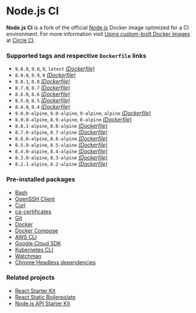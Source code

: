 # Node.js CI

**Node.js CI** is a fork of the official [Node.js](https://hub.docker.com/_/node/) Docker image optimized for a CI environment. For more information visit [Using custom-built Docker images](https://circleci.com/docs/2.0/custom-images/) at [Circle CI](https://circleci.com/).

### Supported tags and respective `Dockerfile` links

* `9.0.0`, `9.0`, `9`, `latest` *[(Dockerfile)](https://github.com/kriasoft/docker-node-ci/blob/master/Dockerfile)*
* `8.9.0`, `8.9`, `8` *[(Dockerfile)](https://github.com/kriasoft/docker-node-ci/blob/v8.9.0/Dockerfile)*
* `8.8.1`, `8.8` *[(Dockerfile)](https://github.com/kriasoft/docker-node-ci/blob/v8.8.1/Dockerfile)*
* `8.7.0`, `8.7` *[(Dockerfile)](https://github.com/kriasoft/docker-node-ci/blob/v8.7.0/Dockerfile)*
* `8.6.0`, `8.6` *[(Dockerfile)](https://github.com/kriasoft/docker-node-ci/blob/v8.6.0/Dockerfile)*
* `8.5.0`, `8.5` *[(Dockerfile)](https://github.com/kriasoft/docker-node-ci/blob/v8.5.0/Dockerfile)*
* `8.4.0`, `8.4` *[(Dockerfile)](https://github.com/kriasoft/docker-node-ci/blob/v8.4.0/Dockerfile)*
* `9.0.0-alpine`, `9.0-alpine`, `9-alpine`, `alpine` *[(Dockerfile)](https://github.com/kriasoft/docker-node-ci/blob/master/alpine/Dockerfile)*
* `8.9.0-alpine`, `8.9-alpine`, `8-alpine` *[(Dockerfile)](https://github.com/kriasoft/docker-node-ci/blob/v8.9.0/alpine/Dockerfile)*
* `8.8.1-alpine`, `8.8-alpine` *[(Dockerfile)](https://github.com/kriasoft/docker-node-ci/blob/v8.8.1/alpine/Dockerfile)*
* `8.7.0-alpine`, `8.7-alpine` *[(Dockerfile)](https://github.com/kriasoft/docker-node-ci/blob/v8.7.0/alpine/Dockerfile)*
* `8.6.0-alpine`, `8.6-alpine` *[(Dockerfile)](https://github.com/kriasoft/docker-node-ci/blob/v8.6.0/alpine/Dockerfile)*
* `8.5.0-alpine`, `8.5-alpine` *[(Dockerfile)](https://github.com/kriasoft/docker-node-ci/blob/v8.5.0/alpine/Dockerfile)*
* `8.4.0-alpine`, `8.4-alpine` *[(Dockerfile)](https://github.com/kriasoft/docker-node-ci/blob/v8.4.0/alpine/Dockerfile)*
* `8.3.0-alpine`, `8.3-alpine` *[(Dockerfile)](https://github.com/kriasoft/docker-node-ci/blob/v8.3.0/Dockerfile)*
* `8.2.1-alpine`, `8.2-alpine` *[(Dockerfile)](https://github.com/kriasoft/docker-node-ci/blob/v8.2.1/Dockerfile)*

### Pre-installed packages

* [Bash](https://www.gnu.org/software/bash/)
* [OpenSSH Client](https://www.openssh.com/)
* [Curl](https://curl.haxx.se/)
* [ca-certificates](https://packages.debian.org/sid/ca-certificates)
* [Git](https://git-scm.com/)
* [Docker](https://www.docker.com/)
* [Docker Compose](https://docs.docker.com/compose/)
* [AWS CLI](https://aws.amazon.com/cli/)
* [Google Cloud SDK](https://cloud.google.com/sdk/)
* [Kubernetes CLI](https://kubernetes.io/docs/user-guide/kubectl-overview/)
* [Watchman](https://facebook.github.io/watchman/)
* [Chrome Headless dependencies](https://github.com/GoogleChrome/puppeteer/issues/290#issuecomment-322838700)

### Related projects

* [React Starter Kit](https://github.com/kriasoft/react-starter-kit)
* [React Static Boilerpolate](https://github.com/kriasoft/react-static-boilerplate)
* [Node.js API Starter Kit](https://github.com/kriasoft/nodejs-api-starter)

